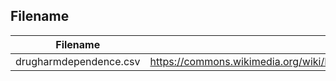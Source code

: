 ## Filename
| Filename               | Source                                                                                                                                                                         |
|------------------------|--------------------------------------------------------------------------------------------------------------------------------------------------------------------------------|
| drugharmdependence.csv | https://commons.wikimedia.org/wiki/File:Development_of_a_rational_scale_to_assess_the_harm_of_drugs_of_potential_misuse_(physical_harm_and_dependence,_NA_free_means).svg#Data |